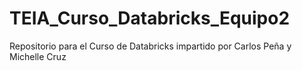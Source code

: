 # TEIA_Curso_Databricks_Equipo2
Repositorio para el Curso de Databricks impartido por Carlos Peña y Michelle Cruz
